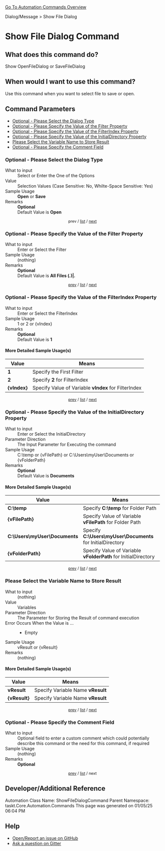 <!--TITLE: Show File Dialog Command -->
<!-- SUBTITLE: a command in the Dialog/Message group. -->
[Go To Automation Commands Overview](/automation-commands.md)


Dialog/Message &gt; Show File Dialog


# Show File Dialog Command


## What does this command do?
Show OpenFileDialog or SaveFileDialog


## When would I want to use this command?
Use this command when you want to select file to save or open.


<a id="param_list"></a>
## Command Parameters
- [Optional - Please Select the Dialog Type](#param_0)
- [Optional - Please Specify the Value of the Filter Property](#param_1)
- [Optional - Please Specify the Value of the FilterIndex Property](#param_2)
- [Optional - Please Specify the Value of the InitialDirectory Property](#param_3)
- [Please Select the Variable Name to Store Result](#param_4)
- [Optional - Please Specify the Comment Field](#param_5)


<a id="param_0"></a>
### Optional - Please Select the Dialog Type


<dl>
<dt>What to input</dt><dd>Select or Enter the One of the Options</dd>
<dt>Value</dt><dd>Selection Values (Case Sensitive: No, Whilte-Space Sensitive: Yes)</dd>
<dt>Sample Usage</dt><dd><strong>Open</strong> or  <strong>Save</strong></dd>
<dt>Remarks</dt><dd><strong>Optional</strong><br>Default Value is <strong>Open</strong></dd>
</dl>




<div style="font-size: 90%; text-align: center">


prev / [list](#param_list) / [next](#param_1)


</div>


<a id="param_1"></a>
### Optional - Please Specify the Value of the Filter Property


<dl>
<dt>What to input</dt><dd>Enter or Select the Filter</dd>
<dt>Sample Usage</dt><dd>(nothing)</dd>
<dt>Remarks</dt><dd><strong>Optional</strong><br>Default Value is <strong>All Files (<em>.</em>)|<em>.</em></strong></dd>
</dl>




<div style="font-size: 90%; text-align: center">


[prev](#param_1) / [list](#param_list) / [next](#param_2)


</div>


<a id="param_2"></a>
### Optional - Please Specify the Value of the FilterIndex Property


<dl>
<dt>What to input</dt><dd>Enter or Select the FilterIndex</dd>
<dt>Sample Usage</dt><dd>1 or 2 or {vIndex}</dd>
<dt>Remarks</dt><dd><strong>Optional</strong><br>Default Value is <strong>1</strong></dd>
</dl>




#### More Detailed Sample Usage(s)
| Value | Means |
|---|---|
| <strong>1</strong> | Specify the First Filter |
| <strong>2</strong> | Specify **2** for FilterIndex |
| <strong>{vIndex}</strong> | Specify Value of Variable **vIndex** for FilterIndex |


<div style="font-size: 90%; text-align: center">


[prev](#param_2) / [list](#param_list) / [next](#param_3)


</div>


<a id="param_3"></a>
### Optional - Please Specify the Value of the InitialDirectory Property


<dl>
<dt>What to input</dt><dd>Enter or Select the InitialDirectory</dd>
<dt>Parameter Direction</dt><dd>The Input Parameter for Executing the command</dd>
<dt>Sample Usage</dt><dd>C:\temp or {vFilePath} or C:\Users\myUser\Documents or {vFolderPath}</dd>
<dt>Remarks</dt><dd><strong>Optional</strong><br>Default Value is <strong>Documents</strong></dd>
</dl>




#### More Detailed Sample Usage(s)
| Value | Means |
|---|---|
| <strong>C:\temp</strong> | Specify **C:\temp** for Folder Path |
| <strong>{vFilePath}</strong> | Specify Value of Variable **vFilePath** for Folder Path |
| <strong>C:\Users\myUser\Documents</strong> | Specify **C:\Users\myUser\Documents** for InitialDirectory |
| <strong>{vFolderPath}</strong> | Specify Value of Variable **vFolderPath** for InitialDirectory |


<div style="font-size: 90%; text-align: center">


[prev](#param_3) / [list](#param_list) / [next](#param_4)


</div>


<a id="param_4"></a>
### Please Select the Variable Name to Store Result


<dl>
<dt>What to input</dt><dd>(nothing)</dd>
<dt>Value</dt><dd>Variables</dd>
<dt>Parameter Direction</dt><dd>The Parameter for Storing the Result of command execution</dd>
<dt>Error Occurs When the Value is ...</dt><dd><ul>
<li>Empty</li>
</ul></dd>
<dt>Sample Usage</dt><dd>vResult or {vResult}</dd>
<dt>Remarks</dt><dd>(nothing)</dd>
</dl>




#### More Detailed Sample Usage(s)
| Value | Means |
|---|---|
| <strong>vResult</strong> | Specify Variable Name **vResult** |
| <strong>{vResult}</strong> | Specify Variable Name **vResult** |


<div style="font-size: 90%; text-align: center">


[prev](#param_4) / [list](#param_list) / [next](#param_5)


</div>


<a id="param_5"></a>
### Optional - Please Specify the Comment Field


<dl>
<dt>What to input</dt><dd>Optional field to enter a custom comment which could potentially describe this command or the need for this command, if required</dd>
<dt>Sample Usage</dt><dd>(nothing)</dd>
<dt>Remarks</dt><dd><strong>Optional</strong><br></dd>
</dl>




<div style="font-size: 90%; text-align: center">


[prev](#param_5) / [list](#param_list) / next


</div>


## Developer/Additional Reference
Automation Class Name: ShowFileDialogCommand
Parent Namespace: taskt.Core.Automation.Commands
This page was generated on 01/05/25 06:04 PM


## Help
- [Open/Report an issue on GitHub](https://github.com/rcktrncn/taskt/issues/new)
- [Ask a question on Gitter](https://gitter.im/taskt-rpa/Lobby)
